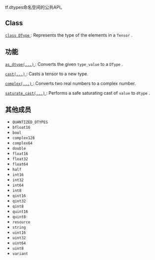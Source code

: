 tf.dtypes命名空间的公共API。

## Class 
[ `class DType` ](https://tensorflow.google.cn/api_docs/python/tf/dtypes/DType): Represents the type of the elements in a  `Tensor` .

## 功能
[ `as_dtype(...)` ](https://tensorflow.google.cn/api_docs/python/tf/dtypes/as_dtype): Converts the given  `type_value`  to a  `DType` .

[ `cast(...)` ](https://tensorflow.google.cn/api_docs/python/tf/dtypes/cast): Casts a tensor to a new type.

[ `complex(...)` ](https://tensorflow.google.cn/api_docs/python/tf/dtypes/complex): Converts two real numbers to a complex number.

[ `saturate_cast(...)` ](https://tensorflow.google.cn/api_docs/python/tf/dtypes/saturate_cast): Performs a safe saturating cast of  `value`  to  `dtype` .

## 其他成员
-  `QUANTIZED_DTYPES`  
-  `bfloat16`  
-  `bool`  
-  `complex128`  
-  `complex64`  
-  `double`  
-  `float16`  
-  `float32`  
-  `float64`  
-  `half`  
-  `int16`  
-  `int32`  
-  `int64`  
-  `int8`  
-  `qint16`  
-  `qint32`  
-  `qint8`  
-  `quint16`  
-  `quint8`  
-  `resource`  
-  `string`  
-  `uint16`  
-  `uint32`  
-  `uint64`  
-  `uint8`  
-  `variant`  
